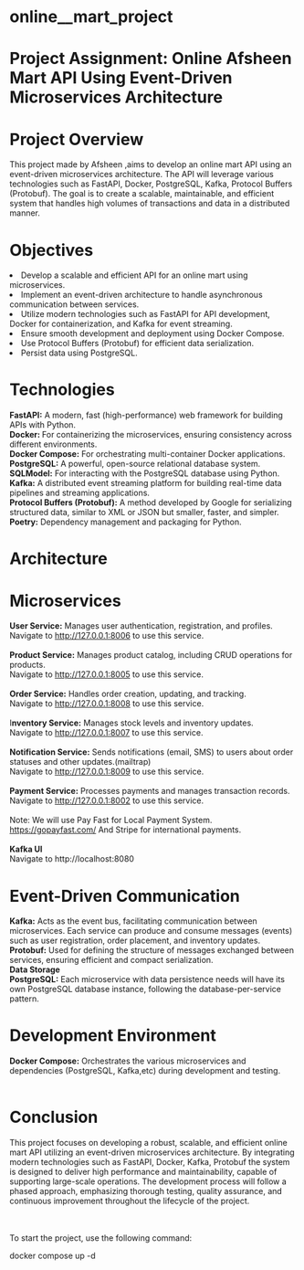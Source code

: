 # online__mart_project
# Project Assignment: Online Afsheen Mart API Using Event-Driven Microservices Architecture
# Project Overview
<p>This project made by Afsheen ,aims to develop an online mart API using an event-driven microservices architecture.
  The API will leverage various technologies such as FastAPI, Docker,  PostgreSQL, Kafka, Protocol Buffers (Protobuf).
  The goal is to create a scalable, maintainable, and efficient system that handles high volumes of transactions and data in a distributed manner.
</p>

# Objectives
<li> Develop a scalable and efficient API for an online mart using microservices.</li>
<li> Implement an event-driven architecture to handle asynchronous communication between services.</li>
<li> Utilize modern technologies such as FastAPI for API development, Docker for containerization, and Kafka for event streaming.</li>
<li> Ensure smooth development and deployment using  Docker Compose.</li>
<li> Use Protocol Buffers (Protobuf) for efficient data serialization.</li>
<li>Persist data using PostgreSQL.</li>

# Technologies
<b>FastAPI:</b> A modern, fast (high-performance) web framework for building APIs with Python.<br>
<b>Docker: </b> For containerizing the microservices, ensuring consistency across different environments.<br>
<b>Docker Compose:</b> For orchestrating multi-container Docker applications.<br>
<b>PostgreSQL:</b> A powerful, open-source relational database system.<br>
<b>SQLModel:</b> For interacting with the PostgreSQL database using Python.<br>
<b>Kafka:</b> A distributed event streaming platform for building real-time data pipelines and streaming applications.<br>
<b>Protocol Buffers (Protobuf):</b> A method developed by Google for serializing structured data, similar to XML or JSON but smaller, faster, and simpler.
<br>
<b>Poetry:</b> Dependency management and packaging for Python.
# Architecture
# Microservices
**User Service:** Manages user authentication, registration, and profiles.<br>
Navigate to http://127.0.0.1:8006 to use this service.<br><br>
**Product Service:** Manages product catalog, including CRUD operations for products.<br>
Navigate to http://127.0.0.1:8005 to use this service.<br><br>
**Order Service:** Handles order creation, updating, and tracking.<br>
Navigate to http://127.0.0.1:8008 to use this service.<br><br>
I**nventory Service:** Manages stock levels and inventory updates.<br>
Navigate to http://127.0.0.1:8007 to use this service.<br><br>
**Notification Service:** Sends notifications (email, SMS) to users about order statuses and other updates.(mailtrap)<br>
Navigate to http://127.0.0.1:8009 to use this service.<br><br>
**Payment Service:** Processes payments and manages transaction records.<br>
Navigate to http://127.0.0.1:8002 to use this service.<br><br>
Note: We will use Pay Fast for Local Payment System. https://gopayfast.com/ And Stripe for international payments.<br><br>
**Kafka UI**<br>
Navigate to http://localhost:8080 

# Event-Driven Communication 
<b>Kafka:</b> Acts as the event bus, facilitating communication between microservices. Each service can produce and consume messages (events) such as user registration, order placement, and inventory updates.
<br>
<b>Protobuf:</b> Used for defining the structure of messages exchanged between services, ensuring efficient and compact serialization.<br>
**Data Storage** <br>
**PostgreSQL:** Each microservice with data persistence needs will have its own PostgreSQL database instance, following the database-per-service pattern.
# Development Environment
**Docker Compose:** Orchestrates the various microservices and dependencies (PostgreSQL, Kafka,etc) during development and testing.<br>
<br>
# Conclusion
<p>This project focuses on developing a robust, scalable, and efficient online mart API utilizing an event-driven microservices architecture. 
  By integrating modern technologies such as FastAPI, Docker, Kafka, Protobuf the system is designed to deliver high performance and 
  maintainability, capable of supporting large-scale operations. The development process will follow a phased approach, emphasizing thorough 
  testing, quality assurance, and continuous improvement throughout the lifecycle of the project.</p>
  <br><br>
To start the project, use the following command:

docker compose up -d




